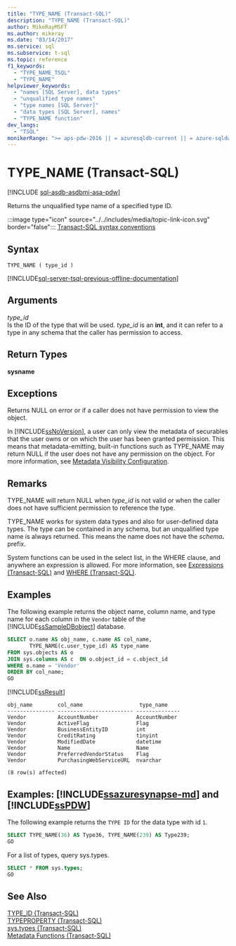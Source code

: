 ```yaml
---
title: "TYPE_NAME (Transact-SQL)"
description: "TYPE_NAME (Transact-SQL)"
author: MikeRayMSFT
ms.author: mikeray
ms.date: "03/14/2017"
ms.service: sql
ms.subservice: t-sql
ms.topic: reference
f1_keywords:
  - "TYPE_NAME_TSQL"
  - "TYPE_NAME"
helpviewer_keywords:
  - "names [SQL Server], data types"
  - "unqualified type names"
  - "type names [SQL Server]"
  - "data types [SQL Server], names"
  - "TYPE_NAME function"
dev_langs:
  - "TSQL"
monikerRange: ">= aps-pdw-2016 || = azuresqldb-current || = azure-sqldw-latest || >= sql-server-2016 || >= sql-server-linux-2017 || = azuresqldb-mi-current"
---
```

# TYPE_NAME (Transact-SQL)
[!INCLUDE [sql-asdb-asdbmi-asa-pdw](../../includes/applies-to-version/sql-asdb-asdbmi-asa-pdw.md)]

  Returns the unqualified type name of a specified type ID.  
  
 :::image type="icon" source="../../includes/media/topic-link-icon.svg" border="false"::: [Transact-SQL syntax conventions](../../t-sql/language-elements/transact-sql-syntax-conventions-transact-sql.md)  
  
## Syntax  
  
```syntaxsql
TYPE_NAME ( type_id )   
```  
  
[!INCLUDE[sql-server-tsql-previous-offline-documentation](../../includes/sql-server-tsql-previous-offline-documentation.md)]

## Arguments
 *type_id*  
 Is the ID of the type that will be used. *type_id* is an **int**, and it can refer to a type in any schema that the caller has permission to access.  
  
## Return Types  
 **sysname**  
  
## Exceptions  
 Returns NULL on error or if a caller does not have permission to view the object.  
  
 In [!INCLUDE[ssNoVersion](../../includes/ssnoversion-md.md)], a user can only view the metadata of securables that the user owns or on which the user has been granted permission. This means that metadata-emitting, built-in functions such as TYPE_NAME may return NULL if the user does not have any permission on the object. For more information, see [Metadata Visibility Configuration](../../relational-databases/security/metadata-visibility-configuration.md).  
  
## Remarks  
 TYPE_NAME will return NULL when *type_id* is not valid or when the caller does not have sufficient permission to reference the type.  
  
 TYPE_NAME works for system data types and also for user-defined data types. The type can be contained in any schema, but an unqualified type name is always returned. This means the name does not have the _schema_**.** prefix.  
  
 System functions can be used in the select list, in the WHERE clause, and anywhere an expression is allowed. For more information, see [Expressions &#40;Transact-SQL&#41;](../../t-sql/language-elements/expressions-transact-sql.md) and [WHERE &#40;Transact-SQL&#41;](../../t-sql/queries/where-transact-sql.md).  
  
## Examples  
 The following example returns the object name, column name, and type name for each column in the `Vendor` table of the [!INCLUDE[ssSampleDBobject](../../includes/sssampledbobject-md.md)] database.  
  
```sql
SELECT o.name AS obj_name, c.name AS col_name,  
       TYPE_NAME(c.user_type_id) AS type_name  
FROM sys.objects AS o   
JOIN sys.columns AS c  ON o.object_id = c.object_id  
WHERE o.name = 'Vendor'  
ORDER BY col_name;  
GO  
```  
  
 [!INCLUDE[ssResult](../../includes/ssresult-md.md)]  
  
 ```
obj_name        col_name                  type_name
--------------- ------------------------ --------------
Vendor          AccountNumber            AccountNumber
Vendor          ActiveFlag               Flag
Vendor          BusinessEntityID         int
Vendor          CreditRating             tinyint
Vendor          ModifiedDate             datetime
Vendor          Name                     Name
Vendor          PreferredVendorStatus    Flag
Vendor          PurchasingWebServiceURL  nvarchar

(8 row(s) affected)
```  
  
## Examples: [!INCLUDE[ssazuresynapse-md](../../includes/ssazuresynapse-md.md)] and [!INCLUDE[ssPDW](../../includes/sspdw-md.md)]  
 The following example returns the `TYPE ID` for the data type with id `1`.  
  
```sql
SELECT TYPE_NAME(36) AS Type36, TYPE_NAME(239) AS Type239;  
GO  
```  
  
 For a list of types, query sys.types.  
  
```sql
SELECT * FROM sys.types;  
GO  
```  
  
## See Also  
 [TYPE_ID &#40;Transact-SQL&#41;](../../t-sql/functions/type-id-transact-sql.md)   
 [TYPEPROPERTY &#40;Transact-SQL&#41;](../../t-sql/functions/typeproperty-transact-sql.md)   
 [sys.types &#40;Transact-SQL&#41;](../../relational-databases/system-catalog-views/sys-types-transact-sql.md)   
 [Metadata Functions &#40;Transact-SQL&#41;](../../t-sql/functions/metadata-functions-transact-sql.md)  
  
  

